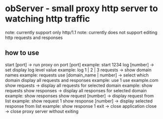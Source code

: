 # obServer - small proxy http server to watching http traffic
note: currently support only http/1.1
note: currently does not support editing http requests and responses

## how to use
start [port] -> run proxy on port [port]
example:
start 1234
log [number] -> set display log level value
example: log 1 | 2 | 3 
requests -> show domain names 
example: requests
use [domain_name | number] -> select which domain display all requests and responses
example:
 use 1
use example.com
show requests -> display all requests for selected domain
example:
show requests
show responses -> display all responses for selected domain
example:
show responses
show request [number] -> display request from list
example: 
show request 1
show response [number] -> display selected response from list 
example:
show response 1
exit -> close application
close -> close proxy server without exiting 
    